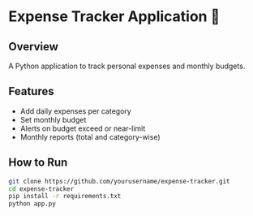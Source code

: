 # Expense Tracker Application 🧾

## Overview

A Python application to track personal expenses and monthly budgets.

## Features

- Add daily expenses per category
- Set monthly budget
- Alerts on budget exceed or near-limit
- Monthly reports (total and category-wise)

## How to Run

```bash
git clone https://github.com/yourusername/expense-tracker.git
cd expense-tracker
pip install -r requirements.txt
python app.py
```

